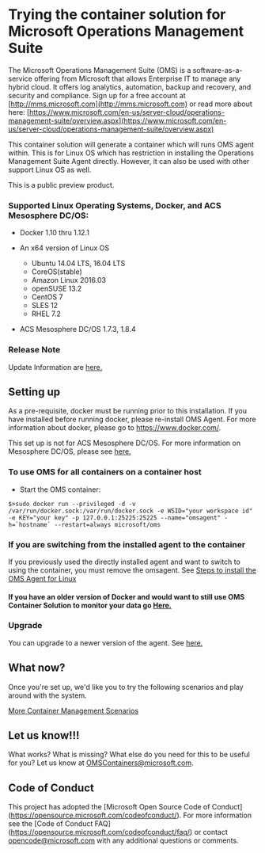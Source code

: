 # Trying the container solution for Microsoft Operations Management Suite

The Microsoft Operations Management Suite (OMS) is a software-as-a-service offering from Microsoft that allows Enterprise IT to manage any hybrid cloud. It offers log analytics, automation, backup and recovery, and security and compliance.  Sign up for a free account at [http://mms.microsoft.com](http://mms.microsoft.com) or read more about here: [https://www.microsoft.com/en-us/server-cloud/operations-management-suite/overview.aspx](https://www.microsoft.com/en-us/server-cloud/operations-management-suite/overview.aspx)

This container solution will generate a container which will runs OMS agent within. This is for Linux OS which has restriction in installing the Operations Management Suite Agent directly. However, it can also be used with other support Linux OS as well.

This is a public preview product. 

### Supported Linux Operating Systems, Docker, and ACS Mesosphere DC/OS:

- Docker 1.10 thru 1.12.1

- An x64 version of Linux OS
	- Ubuntu 14.04 LTS, 16.04 LTS
	- CoreOS(stable)
	- Amazon Linux 2016.03
	- openSUSE 13.2
	- CentOS 7
	- SLES 12
	- RHEL 7.2

- ACS Mesosphere DC/OS 1.7.3, 1.8.4

### Release Note
Update Information are [here.](https://github.com/Microsoft/OMS-docker/blob/keikoacs/ReleaseNote.md)

## Setting up
As a pre-requisite, docker must be running prior to this installation. If you have installed before running docker, please re-install OMS Agent. For more information about docker, please go to https://www.docker.com/.

This set up is not for ACS Mesosphere DC/OS. For more information on Mesosphere DC/OS, please see [here.](https://azure.microsoft.com/en-us/documentation/services/container-service/)

### To use OMS for all containers on a container host

- Start the OMS container:
```
$>sudo docker run --privileged -d -v /var/run/docker.sock:/var/run/docker.sock -e WSID="your workspace id" -e KEY="your key" -p 127.0.0.1:25225:25225 --name="omsagent" -h=`hostname` --restart=always microsoft/oms
```

### If you are switching from the installed agent to the container

If you previously used the directly installed agent and want to switch to using the container, you must remove the omsagent.
See [Steps to install the OMS Agent for Linux](https://github.com/Microsoft/OMS-Agent-for-Linux/blob/master/docs/OMS-Agent-for-Linux.md)

#### If you have an older version of Docker and would want to still use OMS Container Solution to monitor your data go [Here.](https://github.com/Microsoft/OMS-docker/blob/keikoacs/OlderVersionREADME.md)

### Upgrade
You can upgrade to a newer version of the agent. See [here.](https://github.com/Microsoft/OMS-docker/blob/keikoacs/Upgrade.md)

## What now?
Once you're set up, we'd like you to try the following scenarios and play around with the system.

[More Container Management Scenarios](http://github.com/Microsoft/OMS-Agent-for-Linux/blob/master/docs/Docker-Instructions.md#overview)

## Let us know!!!
What works? What is missing? What else do you need for this to be useful for you? Let us know at OMSContainers@microsoft.com.

## Code of Conduct

This project has adopted the [Microsoft Open Source Code of Conduct]
(https://opensource.microsoft.com/codeofconduct/).  For more
information see the [Code of Conduct FAQ]
(https://opensource.microsoft.com/codeofconduct/faq/) or contact
[opencode@microsoft.com](mailto:opencode@microsoft.com) with any
additional questions or comments.
